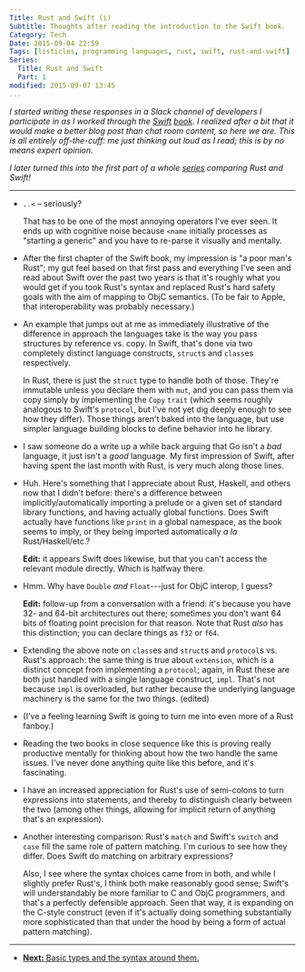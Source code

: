 ```yaml
---
Title: Rust and Swift (i)
Subtitle: Thoughts after reading the introduction to the Swift book.
Category: Tech
Date: 2015-09-04 22:59
Tags: [listicles, programming languages, rust, swift, rust-and-swift]
Series:
  Title: Rust and Swift
  Part: 1
modified: 2015-09-07 13:45
...
```


<i class=editorial>I started writing these responses in a Slack channel of developers I participate in as I worked through the [Swift][Swift] [book][book]. I realized after a bit that it would make a better blog post than chat room content, so here we are. This is all entirely off-the-cuff: me just thinking out loud as I read; this is by no means expert opinion.</i>

[Swift]: https://developer.apple.com/swift/
[book]: https://developer.apple.com/library/ios/documentation/Swift/Conceptual/Swift_Programming_Language/

<i class=editorial>I later turned this into the first part of a whole [series] comparing Rust and Swift!</i>

[series]: /rust-and-swift.html

---

  - `..<` – seriously?

    That has to be one of the most annoying operators I've ever seen. It ends up with cognitive noise because `<name` initially processes as "starting a generic" and you have to re-parse it visually and mentally.

  - After the first chapter of the Swift book, my impression is "a poor man's Rust"; my gut feel based on that first pass and everything I've seen and read about Swift over the past two years is that it's roughly what you would get if you took Rust's syntax and replaced Rust's hard safety goals with the aim of mapping to ObjC semantics. (To be fair to Apple, that interoperability was probably necessary.)

  - An example that jumps out at me as immediately illustrative of the difference in approach the languages take is the way you pass structures by reference vs. copy. In Swift, that's done via two completely distinct language constructs, `struct`s and `class`es respectively.

    In Rust, there is just the `struct` type to handle both of those. They're immutable unless you declare them with `mut`, and you can pass them via copy simply by implementing the `Copy` `trait` (which seems roughly analogous to Swift's `protocol`, but I've not yet dig deeply enough to see how they differ). Those things aren't baked into the language, but use simpler language building blocks to define behavior into he library.

  - I saw someone do a write up a while back arguing that Go isn't a *bad* language, it just isn't a *good* language. My first impression of Swift, after having spent the last month with Rust, is very much along those lines.

  - Huh. Here's something that I appreciate about Rust, Haskell, and others now that I didn't before: there's a difference between implicitly/automatically importing a prelude or a given set of standard library functions, and having actually global functions. Does Swift actually have functions like `print` in a global namespace, as the book seems to imply, or they being imported automatically _a la_ Rust/Haskell/etc.?

    **Edit:** it appears Swift does likewise, but that you can't access the relevant module directly. Which is halfway there.

  - Hmm. Why have `Double` *and* `Float`---just for ObjC interop, I guess?

    **Edit:** follow-up from a conversation with a friend: it's because you have 32- and 64-bit architectures out there; sometimes you don't want 64 bits of floating point precision for that reason. Note that Rust *also* has this distinction; you can declare things as `f32` or `f64`.

  - Extending the above note on `class`es and `struct`s and `protocol`s vs. Rust's approach: the same thing is true about `extension`, which is a distinct concept from implementing a `protocol`; again, in Rust these are both just handled with a single language construct, `impl`. That's not because `impl` is overloaded, but rather because the underlying language machinery is the same for the two things. (edited)

  - (I've a feeling learning Swift is going to turn me into even more of a Rust fanboy.)

  - Reading the two books in close sequence like this is proving really productive mentally for thinking about how the two handle the same issues. I've never done anything quite like this before, and it's fascinating.

  - I have an increased appreciation for Rust's use of semi-colons to turn expressions into statements, and thereby to distinguish clearly between the two (among other things, allowing for implicit return of anything that's an expression).

  - Another interesting comparison: Rust's `match` and Swift's `switch` and `case` fill the same role of pattern matching. I'm curious to see how they differ. Does Swift do matching on arbitrary expressions?

    Also, I see where the syntax choices came from in both, and while I slightly prefer Rust's, I think both make reasonably good sense; Swift's will understandably be more familiar to C and ObjC programmers, and that's a perfectly defensible approach. Seen that way, it is expanding on the C-style construct (even if it's actually doing something substantially more sophisticated than that under the hood by being a form of actual pattern matching).

---

  - [**Next:** Basic types and the syntax around them.][2]

[2]: http://www.chriskrycho.com/2015/rust-and-swift-ii.html
